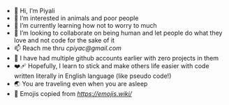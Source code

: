 - 💞️ Hi, I’m Piyali
- 🌱 I’m interested in animals and poor people
- 💃 I’m currently learning how not to worry to much
- 📒 I’m looking to collaborate on being human and let people do what they love and not code for the sake of it
- 📫 Reach me thru _cpiyac@gmail.com_
- 👀 I have had multiple github accounts earlier with zero projects in them
- ❤️‍🩹 Hopefully, I learn to stick and make others life easier with code written literally in English language (like pseudo code!)
- 🌏 You are traveling even when you are asleep
- 🧠 Emojis copied from _https://emojis.wiki/_

